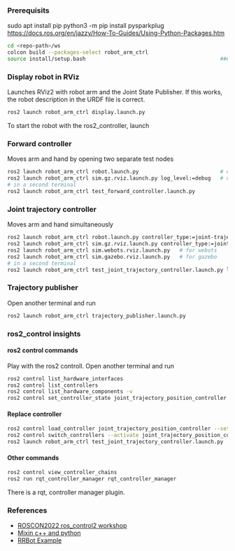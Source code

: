 ### Prerequisits

sudo apt install pip
python3 -m pip install pysparkplug
https://docs.ros.org/en/jazzy/How-To-Guides/Using-Python-Packages.htm

```sh
cd <repo-path>/ws
colcon build --packages-select robot_arm_ctrl
source install/setup.bash                                           ### always execute in new terminal
```

### Display robot in RViz

Launches RViz2 with robot arm and the Joint State Publisher.
If this works, the robot description in the URDF file is correct.

```sh
ros2 launch robot_arm_ctrl display.launch.py
```

To start the robot with the ros2_controller, launch

### Forward controller

Moves arm and hand by opening two separate test nodes

```sh
ros2 launch robot_arm_ctrl robot.launch.py                          # default: controller_type:=forward
ros2 launch robot_arm_ctrl sim.gz.rviz.launch.py log_level:=debug   # default: log_level:=info
# in a second terminal
ros2 launch robot_arm_ctrl test_forward_controller.launch.py
```

### Joint trajectory controller

Moves arm and hand simultaneously

```sh
ros2 launch robot_arm_ctrl robot.launch.py controller_type:=joint-trajectory log_level:=info
ros2 launch robot_arm_ctrl sim.gz.rviz.launch.py controller_type:=joint-trajectory log_level:=info
ros2 launch robot_arm_ctrl sim.webots.rviz.launch.py   # for webots
ros2 launch robot_arm_ctrl sim.gazebo.rviz.launch.py   # for gazebo
# in a second terminal
ros2 launch robot_arm_ctrl test_joint_trajectory_controller.launch.py log_level:=info
```

### Trajectory publisher

Open another terminal and run

```sh
ros2 launch robot_arm_ctrl trajectory_publisher.launch.py
```

### ros2_control insights

#### ros2 control commands

Play with the ros2 controll. 
Open another terminal and run

```sh
ros2 control list_hardware_interfaces
ros2 control list_controllers
ros2 control list_hardware_components -v
ros2 control set_controller_state joint_trajectory_position_controller active
```

#### Replace controller

```sh
ros2 control load_controller joint_trajectory_position_controller --set-state inactive
ros2 control switch_controllers --activate joint_trajectory_position_controller --deactivate forward_position_controller
ros2 launch robot_arm_ctrl test_joint_trajectory_controller.launch.py
```

#### Other commands

```sh
ros2 control view_controller_chains
ros2 run rqt_controller_manager rqt_controller_manager 
```

There is a rqt, controller manager plugin.


### References

- [ROSCON2022 ros_control2 workshop](https://github.com/ros-controls/roscon2022_workshop)
- [Mixin c++ and python](https://roboticsbackend.com/ros2-package-for-both-python-and-cpp-nodes/)
- [RRBot Example](https://control.ros.org/master/doc/ros2_control_demos/example_1/doc/userdoc.html)